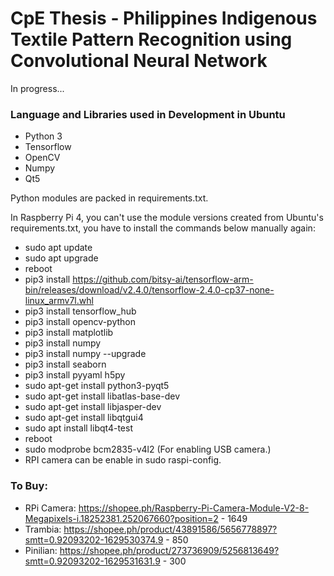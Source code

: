 # CpE Thesis - Philippines Indigenous Textile Pattern Recognition using Convolutional Neural Network

In progress...

### Language and Libraries used in Development in Ubuntu
* Python 3
* Tensorflow
* OpenCV
* Numpy
* Qt5

Python modules are packed in requirements.txt.

In Raspberry Pi 4, you can't use the module versions created 
from Ubuntu's requirements.txt, you have to install the commands
below manually again:
* sudo apt update
* sudo apt upgrade
* reboot
* pip3 install https://github.com/bitsy-ai/tensorflow-arm-bin/releases/download/v2.4.0/tensorflow-2.4.0-cp37-none-linux_armv7l.whl
* pip3 install tensorflow_hub
* pip3 install opencv-python
* pip3 install matplotlib
* pip3 install numpy
* pip3 install numpy --upgrade
* pip3 install seaborn
* pip3 install pyyaml h5py
* sudo apt-get install python3-pyqt5
* sudo apt-get install libatlas-base-dev
* sudo apt-get install libjasper-dev
* sudo apt-get install libqtgui4
* sudo apt install libqt4-test
* reboot
* sudo modprobe bcm2835-v4l2  (For enabling USB camera.)
* RPI camera can be enable in sudo raspi-config.

### To Buy:
* RPi Camera: https://shopee.ph/Raspberry-Pi-Camera-Module-V2-8-Megapixels-i.18252381.252067660?position=2 - 1649
* Trambia: https://shopee.ph/product/43891586/5656778897?smtt=0.92093202-1629530374.9 - 850
* Pinilian: https://shopee.ph/product/273736909/5256813649?smtt=0.92093202-1629531631.9 - 300

